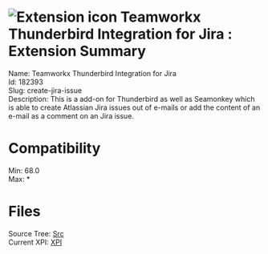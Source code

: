 # ![Extension icon](https://addons.thunderbird.net/user-media/addon_icons/182/182393-64.png?modified=f287afa1) Teamworkx Thunderbird Integration for Jira : Extension Summary

Name: Teamworkx Thunderbird Integration for Jira  
Id: 182393  
Slug: create-jira-issue  
Description: This is a add-on for Thunderbird as well as Seamonkey which is able to create Atlassian Jira issues out of e-mails or add the content of an e-mail as a comment on an Jira issue.
  

# Compatibility
Min: 68.0  
Max: *  

# Files

Source Tree: [Src](x68/182393-create-jira-issue/src)  
Current XPI: [XPI](x68/182393-create-jira-issue/xpi)  



